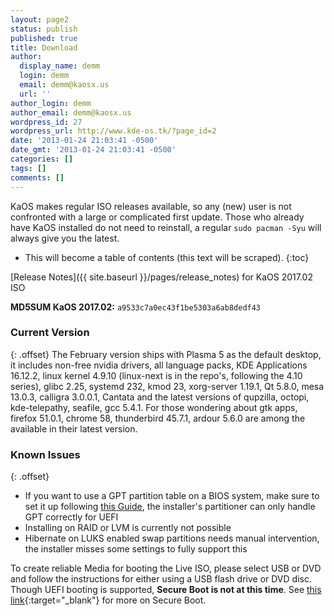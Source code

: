 ```yaml
---
layout: page2
status: publish
published: true
title: Download
author:
  display_name: demm
  login: demm
  email: demm@kaosx.us
  url: ''
author_login: demm
author_email: demm@kaosx.us
wordpress_id: 27
wordpress_url: http://www.kde-os.tk/?page_id=2
date: '2013-01-24 21:03:41 -0500'
date_gmt: '2013-01-24 21:03:41 -0500'
categories: []
tags: []
comments: []
---
```

KaOS makes regular ISO releases available, so any (new) user is not confronted with a large or complicated first update. Those who already have KaOS installed do not need to reinstall, a regular `sudo pacman -Syu` will always give you the latest.

* This will become a table of contents (this text will be scraped).
{:toc}

[Release Notes]({{ site.baseurl }}/pages/release_notes) for KaOS 2017.02 ISO

**MD5SUM KaOS 2017.02:**  `a9533c7a0ec43f1be5303a6ab8dedf43`

### Current Version
{: .offset}
The February version ships with Plasma 5 as the default desktop, it includes non-free nvidia drivers, all language packs, KDE Applications 16.12.2, linux kernel 4.9.10 (linux-next is in the repo's, following the 4.10 series), glibc 2.25, systemd 232, kmod 23, xorg-server 1.19.1, Qt 5.8.0, mesa 13.0.3, calligra 3.0.0.1, Cantata and the latest versions of qupzilla, octopi, kde-telepathy, seafile, gcc 5.4.1.
For those wondering about gtk apps, firefox 51.0.1, chrome 58, thunderbird 45.7.1, ardour 5.6.0 are among the available in their latest version.

### Known Issues
{: .offset}

* If you want to use a GPT partition table on a BIOS system, make sure to set it up following <a title="GPT on BIOS" href="{{ site.baseurl }}/docs/bios_gpt/">this Guide</a>, the installer's partitioner can only handle GPT correctly for UEFI
* Installing on RAID or LVM is currently not possible
* Hibernate on LUKS enabled swap partitions needs manual intervention, the installer misses some settings to fully support this

To create reliable Media for booting the Live ISO, please select USB or DVD and follow the instructions for either using a USB flash drive or DVD disc.
Though UEFI booting is supported, **Secure Boot is not at this time**.  See [this link](https://rol.im/securegoldenkeyboot/){:target="_blank"} for more on Secure Boot.
